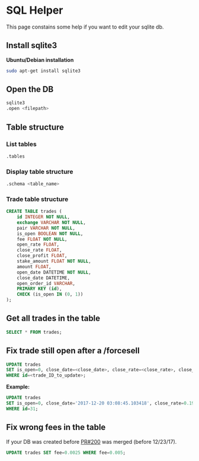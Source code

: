 # SQL Helper
This page constains some help if you want to edit your sqlite db.

## Install sqlite3
**Ubuntu/Debian installation**
```bash
sudo apt-get install sqlite3
```

## Open the DB
```bash
sqlite3
.open <filepath>
```

## Table structure

### List tables
```bash
.tables
```

### Display table structure
```bash
.schema <table_name>
```

### Trade table structure
```sql
CREATE TABLE trades (
	id INTEGER NOT NULL,
	exchange VARCHAR NOT NULL,
	pair VARCHAR NOT NULL,
	is_open BOOLEAN NOT NULL,
	fee FLOAT NOT NULL,
	open_rate FLOAT,
	close_rate FLOAT,
	close_profit FLOAT,
	stake_amount FLOAT NOT NULL,
	amount FLOAT,
	open_date DATETIME NOT NULL,
	close_date DATETIME,
	open_order_id VARCHAR,
	PRIMARY KEY (id),
	CHECK (is_open IN (0, 1))
);
```

## Get all trades in the table

```sql
SELECT * FROM trades;
```

## Fix trade still open after a /forcesell

```sql
UPDATE trades
SET is_open=0, close_date=<close_date>, close_rate=<close_rate>, close_profit=close_rate/open_rate  
WHERE id=<trade_ID_to_update>;
```

**Example:**
```sql
UPDATE trades
SET is_open=0, close_date='2017-12-20 03:08:45.103418', close_rate=0.19638016, close_profit=0.0496  
WHERE id=31;
```


## Fix wrong fees in the table
If your DB was created before 
[PR#200](https://github.com/gcarq/freqtrade/pull/200) was merged
(before 12/23/17).

```sql
UPDATE trades SET fee=0.0025 WHERE fee=0.005;
```